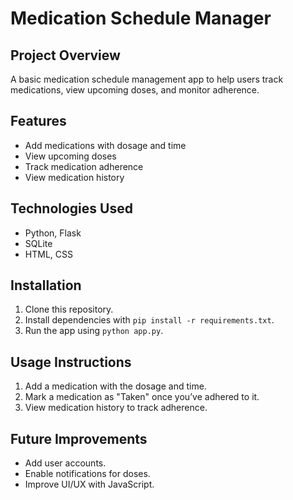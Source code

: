 # Medication Schedule Manager

## Project Overview
A basic medication schedule management app to help users track medications, view upcoming doses, and monitor adherence.

## Features
- Add medications with dosage and time
- View upcoming doses
- Track medication adherence
- View medication history

## Technologies Used
- Python, Flask
- SQLite
- HTML, CSS

## Installation
1. Clone this repository.
2. Install dependencies with `pip install -r requirements.txt`.
3. Run the app using `python app.py`.

## Usage Instructions
1. Add a medication with the dosage and time.
2. Mark a medication as "Taken" once you’ve adhered to it.
3. View medication history to track adherence.

## Future Improvements
- Add user accounts.
- Enable notifications for doses.
- Improve UI/UX with JavaScript.
